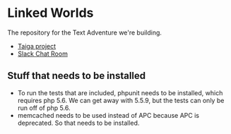 # Linked Worlds

The repository for the Text Adventure we're building.

* [Taiga project](https://tree.taiga.io/project/cincospenguinos-rll_textadventure/backlog)
* [Slack Chat Room](https://rlltext.slack.com/messages/general/)

## Stuff that needs to be installed

* To run the tests that are included, phpunit needs to be installed, which requires php 5.6. We can get away with
5.5.9, but the tests can only be run off of php 5.6.
* memcached needs to be used instead of APC because APC is deprecated. So that needs to be installed.